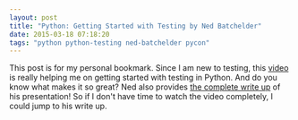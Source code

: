 ```yaml
---
layout: post
title: "Python: Getting Started with Testing by Ned Batchelder"
date: 2015-03-18 07:18:20
tags: "python python-testing ned-batchelder pycon"
---
```


This post is for my personal bookmark. Since I am new to testing, this [video](https://youtu.be/FxSsnHeWQBY) is really helping me on getting started with testing in Python. And do you know what makes it so great? Ned also provides [the complete write up](http://nedbatchelder.com/text/test0.html) of his presentation! So if I don't have time to watch the video completely, I could jump to his write up.  
